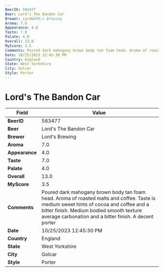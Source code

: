 ```yaml
---
BeerID: 583477
Beer: Lord's The Bandon Car
Brewer: Lord&#39;s Brewing
Aroma: 7.0
Appearance: 4.0
Taste: 7.0
Palate: 4.0
Overall: 13.0
MyScore: 3.5
Comments: Poured dark mahogany brown body tan foam head. Aroma of roasted malts and coffee. Taste is medium sweet hints of cocoa and coffee and a bitter finish. Medium bodied smooth texture average carbonation and a bitter finish. A decent porter
Date: 10/25/2023 12:45:30 PM
Country: England
State: West Yorkshire
City: Golcar
Style: Porter
---
```


# Lord's The Bandon Car

| Field         | Value |
|---------------|-------|
| **BeerID** | 583477 |
| **Beer** | Lord's The Bandon Car |
| **Brewer** | Lord&#39;s Brewing |
| **Aroma** | 7.0 |
| **Appearance** | 4.0 |
| **Taste** | 7.0 |
| **Palate** | 4.0 |
| **Overall** | 13.0 |
| **MyScore** | 3.5 |
| **Comments** | Poured dark mahogany brown body tan foam head. Aroma of roasted malts and coffee. Taste is medium sweet hints of cocoa and coffee and a bitter finish. Medium bodied smooth texture average carbonation and a bitter finish. A decent porter  |
| **Date** | 10/25/2023 12:45:30 PM |
| **Country** | England |
| **State** | West Yorkshire |
| **City** | Golcar |
| **Style** | Porter |
